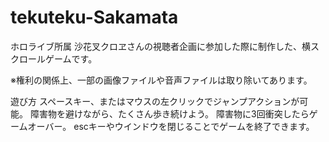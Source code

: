 # tekuteku-Sakamata
ホロライブ所属 沙花叉クロヱさんの視聴者企画に参加した際に制作した、横スクロールゲームです。

※権利の関係上、一部の画像ファイルや音声ファイルは取り除いてあります。

遊び方
スペースキー、またはマウスの左クリックでジャンプアクションが可能。
障害物を避けながら、たくさん歩き続けよう。
障害物に3回衝突したらゲームオーバー。
escキーやウインドウを閉じることでゲームを終了できます。
